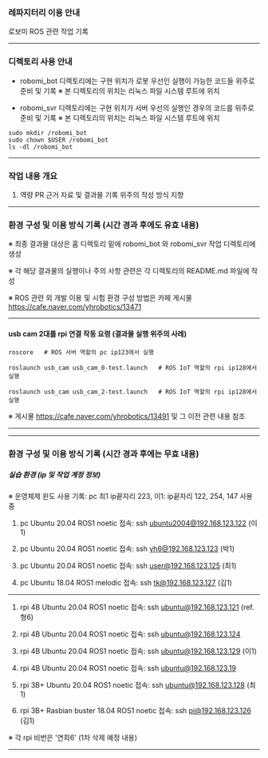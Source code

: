 ### 레파지터리 이용 안내

로보미 ROS 관련 작업 기록

---

### 디렉토리 사용 안내

* robomi_bot 디렉토리에는 구현 위치가 로봇 우선인 실행이 가능한 코드들 위주로 준비 및 기록
  ※ 본 디렉토리의 위치는 리눅스 파일 시스템 루트에 위치

* robomi_svr 디렉토리에는 구현 위치가 서버 우선의 실행인 경우의 코드를 위주로 준비 및 기록
  ※ 본 디렉토리의 위치는 리눅스 파일 시스템 루트에 위치

```
sudo mkdir /robomi_bot
sudo chown $USER /robomi_bot
ls -dl /robomi_bot
```

---

### 작업 내용 개요

1. 역량 PR 근거 자료 및 결과물 기록 위주의 작성 방식 지향

---

### 환경 구성 및 이용 방식 기록 (시간 경과 후에도 유효 내용)

※  최종 결과물 대상은 홈 디렉토리 밑에 robomi_bot 와 robomi_svr 작업 디렉토리에 생성

※  각 해당 결과물의 실행이나 주의 사항 관련은 각 디렉토리의 README.md 파일에 작성

※  ROS 관련 외 개발 이용 및 시험 환경 구성 방법은 카페 게시물 https://cafe.naver.com/yhrobotics/13471 

---

#### usb cam 2대를 rpi 연결 작동 요령 (결과물 실행 위주의 사례)

```
roscore   # ROS 서버 역할의 pc ip123에서 실행
```

```
roslaunch usb_cam usb_cam_0-test.launch   # ROS IoT 역할의 rpi ip128에서 실행
```

```
roslaunch usb_cam usb_cam_2-test.launch   # ROS IoT 역할의 rpi ip128에서 실행
```

※ 게시물 https://cafe.naver.com/yhrobotics/13491 및 그 이전 관련 내용 참조

---
---

### 환경 구성 및 이용 방식 기록 (시간 경과 후에는 무효 내용)


##### 실습 환경 (ip 및 작업 계정 정보)

※ 운영체제 윈도 사용 기록: pc 최1 ip끝자리 223, 이1: ip끝자리 122, 254, 147 사용 중

1. pc Ubuntu 20.04 ROS1 noetic 접속: ssh ubuntu2004@192.168.123.122 (이1)

1. pc Ubuntu 20.04 ROS1 noetic 접속: ssh yh6@192.168.123.123 (박1)

1. pc Ubuntu 20.04 ROS1 noetic 접속: ssh user@192.168.123.125 (최1)

1. pc Ubuntu 18.04 ROS1 melodic 접속: ssh tk@192.168.123.127 (김1)

---

1. rpi 4B Ubuntu 20.04 ROS1 noetic 접속: ssh ubuntu@192.168.123.121 (ref. 형6)

1. rpi 4B Ubuntu 20.04 ROS1 noetic 접속: ssh ubuntu@192.168.123.124

1. rpi 4B Ubuntu 20.04 ROS1 noetic 접속: ssh ubuntu@192.168.123.129 (이1)

1. rpi 4B Ubuntu 20.04 ROS1 noetic 접속: ssh ubuntu@192.168.123.19

1. rpi 3B+ Ubuntu 20.04 ROS1 noetic 접속: ssh ubuntu@192.168.123.128 (최1)

1. rpi 3B+ Rasbian buster 18.04 ROS1 noetic 접속: ssh pi@192.168.123.126 (김1)

※  각 rpi 비번은 '연희6' (1차 삭제 예정 내용)

---
